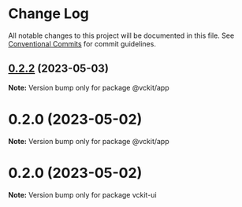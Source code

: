 # Change Log

All notable changes to this project will be documented in this file.
See [Conventional Commits](https://conventionalcommits.org) for commit guidelines.

## [0.2.2](https://github.com/arpentnoir/project-vckit/compare/v0.2.1...v0.2.2) (2023-05-03)

**Note:** Version bump only for package @vckit/app

# 0.2.0 (2023-05-02)

**Note:** Version bump only for package @vckit/app

# 0.2.0 (2023-05-02)

**Note:** Version bump only for package vckit-ui
